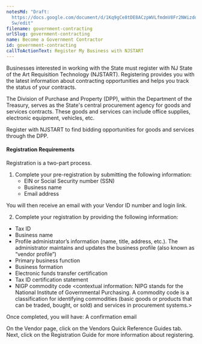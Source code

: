 ```yaml
---
notesMd: "Draft:
  https://docs.google.com/document/d/1Kq9gCe8tDE8ACzpWVLfmdmV8Fr2NWizdqPUaz8qHl\
  Sw/edit"
filename: government-contracting
urlSlug: government-contracting
name: Become a Government Contractor
id: government-contracting
callToActionText: Register My Business with NJSTART
---
```

Businesses interested in working with the State must register with NJ State of the Art Requisition Technology (NJSTART). Registering provides you with the latest information about contracting opportunities and helps you track the status of your contracts.

The Division of Purchase and Property (DPP), within the Department of the Treasury, serves as the State's central procurement agency for goods and services contracts. These goods and services can include office supplies, electronic equipment, vehicles, etc.

Register with NJSTART to find bidding opportunities for goods and services through the DPP.

#### Registration Requirements
Registration is a two-part process.

1. Complete your pre-registration by submitting the following information:
   - EIN or Social Security number (SSN)
   - Business name
   - Email address
      
 You will then receive an email with your Vendor ID number and login link.

2. Complete your registration by providing the following information:
- Tax ID<link to contextual data>
- Business name
- Profile administrator’s information (name, title, address, etc.). The administrator maintains and updates the business profile (also known as “vendor profile”) 
- Primary business function 
- Business formation
- Electronic funds transfer certification
- Tax ID certification statement
- NIGP commodity code <contextual information: NIPG stands for the National Institute of Governmental Purchasing. A commodity code is a classification for identifying commodities (basic goods or products that can be traded, bought, or sold) and services in procurement systems.>

<green box> Once completed, you will have: 
A confirmation email

<info alert>  On the Vendor page, click on the Vendors Quick Reference Guides tab. Next,  click on the Registration Guide for more information about registering. 


